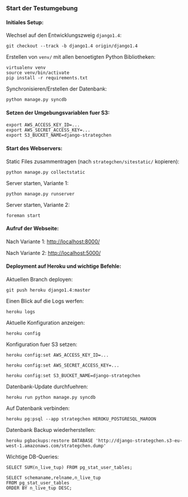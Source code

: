 ### Start der Testumgebung

#### Initiales Setup:

Wechsel auf den Entwicklungszweig `django1.4`:

    git checkout --track -b django1.4 origin/django1.4

Erstellen von `venv/` mit allen benoetigten Python Bibliotheken:

    virtualenv venv
    source venv/bin/activate
    pip install -r requirements.txt

Synchronisieren/Erstellen der Datenbank:

    python manage.py syncdb


#### Setzen der Umgebungsvariablen fuer S3:

    export AWS_ACCESS_KEY_ID=...
    export AWS_SECRET_ACCESS_KEY=...
    export S3_BUCKET_NAME=django-strategchen

#### Start des Webservers:

Static Files zusammentragen (nach `strategchen/sitestatic/` kopieren):

    python manage.py collectstatic

Server starten, Variante 1:

    python manage.py runserver

Server starten, Variante 2:

    foreman start

#### Aufruf der Webseite: 

Nach Variante 1: <http://localhost:8000/>

Nach Variante 2: <http://localhost:5000/>

#### Deployment auf Heroku und wichtige Befehle:

Aktuellen Branch deployen:

    git push heroku django1.4:master

Einen Blick auf die Logs werfen:

    heroku logs

Aktuelle Konfiguration anzeigen:

    heroku config

Konfiguration fuer S3 setzen:

    heroku config:set AWS_ACCESS_KEY_ID=...

    heroku config:set AWS_SECRET_ACCESS_KEY=...

    heroku config:set S3_BUCKET_NAME=django-strategchen

Datenbank-Update durchfuehren:

    heroku run python manage.py syncdb

Auf Datenbank verbinden:

    heroku pg:psql --app strategchen HEROKU_POSTGRESQL_MAROON

Datenbank Backup wiederherstellen:

    heroku pgbackups:restore DATABASE 'http://django-strategchen.s3-eu-west-1.amazonaws.com/strategchen.dump'

Wichtige DB-Queries:

    SELECT SUM(n_live_tup) FROM pg_stat_user_tables;

    SELECT schemaname,relname,n_live_tup
    FROM pg_stat_user_tables
    ORDER BY n_live_tup DESC;


